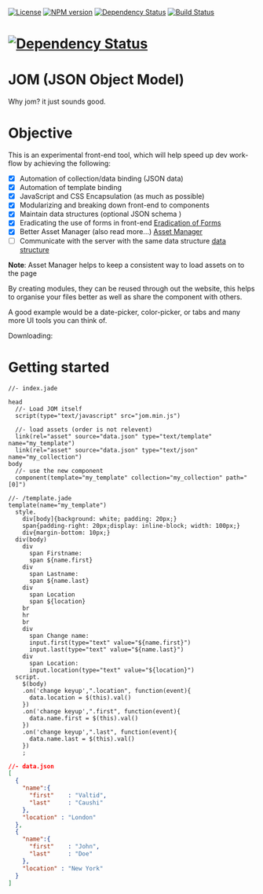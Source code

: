 [![License][LicenseIMGURL]][LicenseURL] [![NPM version][NPMIMGURL]][NPMURL] [![Dependency Status](https://gemnasium.com/valtido/jom.svg)](https://gemnasium.com/valtido/jom) [![Build Status](https://travis-ci.org/valtido/jom.svg?branch=master)](https://travis-ci.org/valtido/jom)

[![Dependency Status](https://gemnasium.com/valtido/jom.svg)](https://gemnasium.com/valtido/jom)
===============
[NPMIMGURL]:                https://img.shields.io/npm/v/minify.svg?style=flat
[NPMURL]:                   //npmjs.org/package/minify
[LicenseIMGURL]:            https://img.shields.io/badge/license-MIT-317BF9.svg?style=flat
[LicenseURL]:               https://tldrlegal.com/license/mit-license "MIT License"
[Eradication of Forms]:     http://wp.me/p2HjHX-5x "Eradication of Forms"
[Asset Manager]:            http://wp.me/p2HjHX-5J "Asset Manager"
[data structure]:           http://wp.me/p2HjHX-5J "Data Structure"

JOM (JSON Object Model)
==
Why jom? it just sounds good.

Objective
==
This is an experimental front-end tool, which will help speed up dev work-flow by
achieving the following:

- [x] Automation of collection/data binding (JSON data)
- [x] Automation of template binding
- [x] JavaScript and CSS Encapsulation (as much as possible)
- [x] Modularizing and breaking down front-end to components
- [x] Maintain data structures (optional JSON schema )
- [x] Eradicating the use of forms in front-end [Eradication of Forms]
- [x] Better Asset Manager (also read more...) [Asset Manager]
- [ ] Communicate with the server with the same data structure [data structure]

**Note**: Asset Manager helps to keep a consistent way to load assets on to the page

By creating modules, they can be reused through out the website, this helps
to organise your files better as well as share the component with others.

A good example would be a date-picker, color-picker, or tabs and many more UI
tools you can think of.

Downloading:


Getting started
==

```jade
//- index.jade

head
  //- Load JOM itself
  script(type="text/javascript" src="jom.min.js")

  //- load assets (order is not relevent)
  link(rel="asset" source="data.json" type="text/template" name="my_template")
  link(rel="asset" source="data.json" type="text/json" name="my_collection")
body
  //- use the new component
  component(template="my_template" collection="my_collection" path="[0]")
```

```jade
//- /template.jade
template(name="my_template")
  style.
    div[body]{background: white; padding: 20px;}
    span{padding-right: 20px;display: inline-block; width: 100px;}
    div{margin-bottom: 10px;}
  div(body)
    div
      span Firstname:
      span ${name.first}
    div
      span Lastname:
      span ${name.last}
    div
      span Location
      span ${location}
    br
    hr
    br
    div
      span Change name:
      input.first(type="text" value="${name.first}")
      input.last(type="text" value="${name.last}")
    div
      span Location:
      input.location(type="text" value="${location}")
  script.
    $(body)
    .on('change keyup',".location", function(event){
      data.location = $(this).val()
    })
    .on('change keyup',".first", function(event){
      data.name.first = $(this).val()
    })
    .on('change keyup',".last", function(event){
      data.name.last = $(this).val()
    })
    ;

```

```json
//- data.json
[
  {
    "name":{
      "first"    : "Valtid",
      "last"     : "Caushi"
    },
    "location" : "London"
  },
  {
    "name":{
      "first"    : "John",
      "last"     : "Doe"
    },
    "location" : "New York"
  }
]
```
